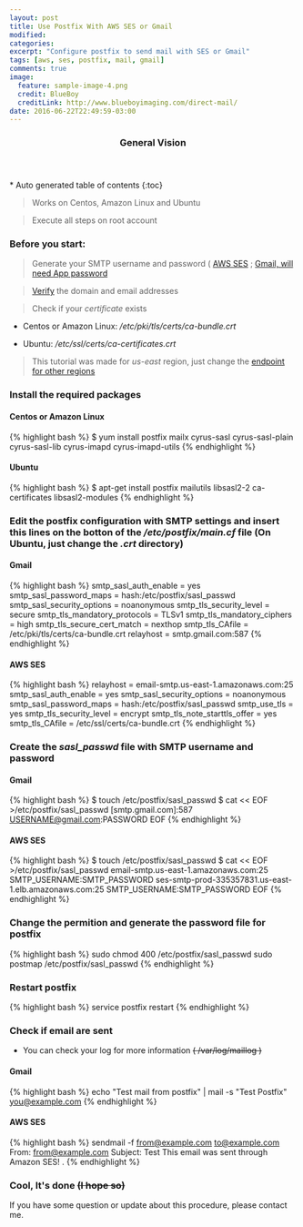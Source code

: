 ```yaml
---
layout: post
title: Use Postfix With AWS SES or Gmail
modified:
categories: 
excerpt: "Configure postfix to send mail with SES or Gmail"
tags: [aws, ses, postfix, mail, gmail]
comments: true
image:
  feature: sample-image-4.png
  credit: BlueBoy
  creditLink: http://www.blueboyimaging.com/direct-mail/
date: 2016-06-22T22:49:59-03:00
---
```


<section id="table-of-contents" class="toc">
  <header>
    <h3>General Vision</h3>
  </header>
<div id="drawer" markdown="1">
*  Auto generated table of contents
{:toc}
</div>
</section><!-- /#table-of-contents -->


> Works on Centos, Amazon Linux and Ubuntu

> Execute all steps on root account

### Before you start: 

> Generate your SMTP username and password ( <a href="http://docs.aws.amazon.com/ses/latest/DeveloperGuide/smtp-credentials.html" target="_blank">AWS SES</a> ; <a href="https://security.google.com/settings/security/apppasswords" target="_blank">Gmail, will need App password</a>

> <a href="http://docs.aws.amazon.com/ses/latest/DeveloperGuide/verify-email-addresses.html" target="_blank">Verify</a> the domain and email addresses

> Check if your *certificate* exists 

- Centos or Amazon Linux: */etc/pki/tls/certs/ca-bundle.crt*

- Ubuntu: */etc/ssl/certs/ca-certificates.crt*

> This tutorial was made for *us-east* region, just change the <a href="http://docs.aws.amazon.com/ses/latest/DeveloperGuide/smtp-credentials.html" target="_blank">endpoint for other regions</a>

### Install the required packages

#### Centos or Amazon Linux

{% highlight bash %}
$ yum install postfix mailx cyrus-sasl cyrus-sasl-plain cyrus-sasl-lib cyrus-imapd cyrus-imapd-utils
{% endhighlight %}

#### Ubuntu

{% highlight bash %}
$ apt-get install postfix mailutils libsasl2-2 ca-certificates libsasl2-modules
{% endhighlight %}

### Edit the postfix configuration with SMTP settings and insert this lines on the botton of the */etc/postfix/main.cf* file (On Ubuntu, just change the *.crt* directory)

#### Gmail

{% highlight bash %}
smtp_sasl_auth_enable = yes
smtp_sasl_password_maps = hash:/etc/postfix/sasl_passwd
smtp_sasl_security_options = noanonymous
smtp_tls_security_level = secure
smtp_tls_mandatory_protocols = TLSv1
smtp_tls_mandatory_ciphers = high
smtp_tls_secure_cert_match = nexthop
smtp_tls_CAfile = /etc/pki/tls/certs/ca-bundle.crt
relayhost = smtp.gmail.com:587
{% endhighlight %}

#### AWS SES

{% highlight bash %}
relayhost = email-smtp.us-east-1.amazonaws.com:25
smtp_sasl_auth_enable = yes
smtp_sasl_security_options = noanonymous
smtp_sasl_password_maps = hash:/etc/postfix/sasl_passwd
smtp_use_tls = yes
smtp_tls_security_level = encrypt
smtp_tls_note_starttls_offer = yes
smtp_tls_CAfile = /etc/ssl/certs/ca-bundle.crt
{% endhighlight %}

### Create the *sasl_passwd* file with SMTP username and password

#### Gmail
{% highlight bash %}
$ touch /etc/postfix/sasl_passwd
$ cat << EOF >/etc/postfix/sasl_passwd
[smtp.gmail.com]:587  USERNAME@gmail.com:PASSWORD
EOF
{% endhighlight %}

#### AWS SES 
{% highlight bash %}
$ touch /etc/postfix/sasl_passwd
$ cat << EOF >/etc/postfix/sasl_passwd
email-smtp.us-east-1.amazonaws.com:25 SMTP_USERNAME:SMTP_PASSWORD
ses-smtp-prod-335357831.us-east-1.elb.amazonaws.com:25 SMTP_USERNAME:SMTP_PASSWORD
EOF
{% endhighlight %}

### Change the permition and generate the password file for postfix

{% highlight bash %}
sudo chmod 400 /etc/postfix/sasl_passwd
sudo postmap /etc/postfix/sasl_passwd
{% endhighlight %}

### Restart postfix
{% highlight bash %}
service postfix restart
{% endhighlight %}

### Check if email are sent

- You can check your log for more information ~~( /var/log/maillog )~~

#### Gmail
{% highlight bash %}
echo "Test mail from postfix" | mail -s "Test Postfix" you@example.com
{% endhighlight %}

#### AWS SES
{% highlight bash %}
sendmail -f from@example.com to@example.com
From: from@example.com
Subject: Test
This email was sent through Amazon SES!
.
{% endhighlight %}

### Cool, It's done ~~(I hope so)~~

If you have some question or update about this procedure, please contact me.


